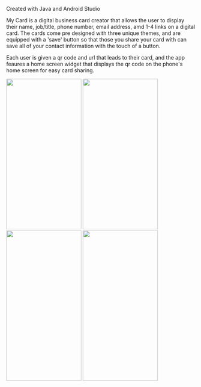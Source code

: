 Created with Java and Android Studio

My Card is a digital business card creator that allows the user to display their name, job/title, phone number, email address,
amd 1-4 links on a digital card. The cards come pre designed with three unique themes, and are equipped with a 'save' button so that those you
share your card with can save all of your contact information with the touch of a button.

Each user is given a qr code and url that leads to their card, and the app feaures a home screen widget that displays the qr code 
on the phone's home screen for easy card sharing. 
<div style="flex flex-row">
<Image
  height="400px"
  width="200px"
  src="Screenshot_20230717_022650.png"
  />
  <Image
  height="400px"
  width="200px"
  src="Screenshot_20230717_022650.png"
  />
    <Image
  height="400px"
  width="200px"
  src="Screenshot_20230717_022650.png"
  />
      <Image
  height="400px"
  width="200px"
  src="Screenshot_20230717_022650.png"
  />
</div>
